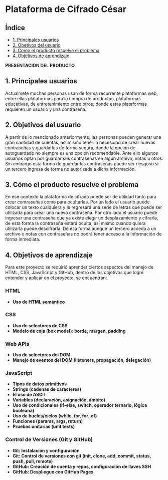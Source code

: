 # Plataforma de Cifrado César

## Índice

* [1. Principales usuarios](#1-principales-usuarios)
* [2. Obetivos del usuario](#2-objetivos-del-usuario)
* [3. Como el producto resuelve el problema](#3-cómo-el-producto-resuelve-el-problema)
* [4. Objetivos de aprendizaje](#4-objetivos-de-aprendizaje)

**PRESENTACION DEL PRODUCTO**  

## 1. Principales usuarios
Actualmete muchas personas usan de forma recurrente plataformas web, entre ellas plataformas para la compra de productos, plataformas educativas, de entretenimiento entre otros; donde estas plataformas requieren un usuario y una contraseña. 

## 2. Objetivos del usuario
A partir de lo mencionado anteriormente, las personas pueden generar una gran cantidad de cuentas, así mismo tener la necesidad de crear nuevas contraseñas y guardarlas de forma segura, donde la opción de autoguardado no siempre es una opción recomendable. Ante ello algunos usuarios optan por guardar sus contraseñas en algún archivo, notas u otros. Sin embargo esta forma de guardar las contraseñas puede ser riesgoso si un tercero ingresa de forma no autorizada a dicha información. 

## 3. Cómo el producto resuelve el problema
En ese contexto la plataforma de cifrado puede ser de utilidad tanto para crear contraseñas como para ocultarlas. Por un lado el usuario puede colocar un texto cualquiera y le regresará una serie de letras que puede ser utilizada para crear una nueva contraseña. Por otro lado el usuario puede ingresar una contraseña que ya existe elegir un desplazamiento y cifrarla, de esta forma la contraseña estará oculta, así mismo cuando quiera utilizarla puede descifrarla. De esa forma aunque un tercero acceda a un archivo o notas con contraseñas no podrá tener acceso a la información de forma inmediata.

## 4. Objetivos de aprendizaje
Para este proyecto se requirió aprender ciertos aspectos del manejo de HTML, CSS, JavaScript y GitHub, dentro de los objetivos que logré entender y aplicar en el proyecto, se encuentran: 

### HTML

- **Uso de HTML semántico**

### CSS

- **Uso de selectores de CSS**
- **Modelo de caja (box model): borde, margen, padding**

### Web APIs

- **Uso de selectores del DOM**
- **Manejo de eventos del DOM (listeners, propagación, delegación)**

### JavaScript

- **Tipos de datos primitivos**
- **Strings (cadenas de caracteres)**
- **El uso de ASCII**
- **Variables (declaración, asignación, ámbito)**
- **Uso de condicionales (if-else, switch, operador ternario, lógica booleana)**
- **Uso de bucles/ciclos (while, for, for..of)**
- **Funciones (params, args, return)**
- **Pruebas unitarias (unit tests)**

### Control de Versiones (Git y GitHub)

- **Git: Instalación y configuración**
- **Git: Control de versiones con git (init, clone, add, commit, status, push, pull, remote)**
- **GitHub: Creación de cuenta y repos, configuración de llaves SSH**
- **GitHub: Despliegue con GitHub Pages**





